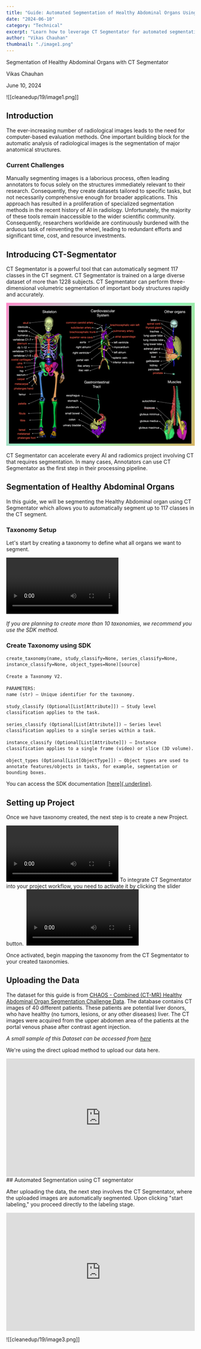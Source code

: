 ```yaml
---
title: "Guide: Automated Segmentation of Healthy Abdominal Organs Using CT Segmentator"
date: "2024-06-10"
category: "Technical"
excerpt: "Learn how to leverage CT Segmentator for automated segmentation of 117 anatomical structures in CT scans. This guide covers the setup process, taxonomy creation, project configuration, and automated segmentation workflow using the CHAOS dataset for healthy abdominal organs."
author: "Vikas Chauhan"
thumbnail: "./image1.png"
---
```


Segmentation of Healthy Abdominal Organs with CT Segmentator

Vikas Chauhan

June 10, 2024

![[cleanedup/19/image1.png]]

## Introduction

The ever-increasing number of radiological images leads to the need for computer-based evaluation methods. One important building block for the automatic analysis of radiological images is the segmentation of major anatomical structures.

### Current Challenges

Manually segmenting images is a laborious process, often leading annotators to focus solely on the structures immediately relevant to their research. Consequently, they create datasets tailored to specific tasks, but not necessarily comprehensive enough for broader applications. This approach has resulted in a proliferation of specialized segmentation methods in the recent history of AI in radiology. Unfortunately, the majority of these tools remain inaccessible to the wider scientific community. Consequently, researchers worldwide are continuously burdened with the arduous task of reinventing the wheel, leading to redundant efforts and significant time, cost, and resource investments.

## Introducing CT-Segmentator

CT Segmentator is a powerful tool that can automatically segment 117 classes in the CT segment. CT Segmentator is trained on a large diverse dataset of more than 1228 subjects. CT Segmentator can perform three-dimensional volumetric segmentation of important body structures rapidly and accurately.

![Overview of all 117 anatomical structures which can be segmented by CT Segmentator](./image2.png)

CT Segmentator can accelerate every AI and radiomics project involving CT that requires segmentation. In many cases, Annotators can use CT Segmentator as the first step in their processing pipeline.
## Segmentation of Healthy Abdominal Organs

In this guide, we will be segmenting the Healthy Abdominal organ using CT Segmentator which allows you to automatically segment up to 117 classes in the CT segment.
### Taxonomy Setup

Let's start by creating a taxonomy to define what all organs we want to segment.

![](./video1.mp4)

*If you are planning to create more than 10 taxonomies, we recommend you use the SDK method.*

### Create Taxonomy using SDK

```
create_taxonomy(name, study_classify=None, series_classify=None, instance_classify=None, object_types=None)[source]

Create a Taxonomy V2.

PARAMETERS:
name (str) – Unique identifier for the taxonomy.

study_classify (Optional[List[Attribute]]) – Study level classification applies to the task.

series_classify (Optional[List[Attribute]]) – Series level classification applies to a single series within a task.

instance_classify (Optional[List[Attribute]]) – Instance classification applies to a single frame (video) or slice (3D volume).

object_types (Optional[List[ObjectType]]) – Object types are used to annotate features/objects in tasks, for example, segmentation or bounding boxes.
```

You can access the SDK documentation
[[here]{.underline}](https://sdk.redbrickai.com/sdk.html#).

## Setting up Project

Once we have taxonomy created, the next step is to create a new Project.

![](./video2.mp4)
To integrate CT Segmentator into your project workflow, you need to activate it by clicking the slider button.
‍
![](./video3.mp4)

Once activated, begin mapping the taxonomy from the CT Segmentator to your created taxonomies.

## Uploading the Data

The dataset for this guide is from [CHAOS - Combined (CT-MR) Healthy Abdominal Organ Segmentation Challenge Data](https://zenodo.org/records/3431873). The database contains CT images of 40 different patients. These patients are potential liver donors, who have healthy (no tumors, lesions, or any other diseases) liver. The CT images were acquired from the upper abdomen area of the patients at the portal venous phase after contrast agent injection.

*A small sample of this Dataset can be accessed from [here](https://drive.google.com/drive/folders/1FoHR4tjxKPsp7EmJAVHfNzyR0WR_eq1K)*

We're using the direct upload method to upload our data here.

<div style="position: relative; padding-bottom: 62.5%; height: 0;"><iframe src="https://www.loom.com/embed/8e149121f2874dfc92b38823b23f4cb8?sid=9cc8db5b-46b5-40d3-876e-900f9a0f8bfe" frameborder="0" webkitallowfullscreen mozallowfullscreen allowfullscreen style="position: absolute; top: 0; left: 0; width: 100%; height: 100%;"></iframe></div>
## Automated Segmentation using CT segmentator

After uploading the data, the next step involves the CT Segmentator, where the uploaded images are automatically segmented. Upon clicking "start labeling," you proceed directly to the labeling stage.

<div style="position: relative; padding-bottom: 62.5%; height: 0;"><iframe src="https://www.loom.com/embed/28ab40a325d546eea7c32def102a6ae8?sid=5727b95e-894f-41a7-9ad7-6156524046d3" frameborder="0" webkitallowfullscreen mozallowfullscreen allowfullscreen style="position: absolute; top: 0; left: 0; width: 100%; height: 100%;"></iframe></div>

![[cleanedup/19/image3.png]]
